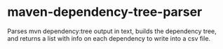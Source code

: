# maven-dependency-tree-parser

Parses mvn dependency:tree output in text, builds the dependency tree,
and returns a list with info on each dependency to write into a csv file.

